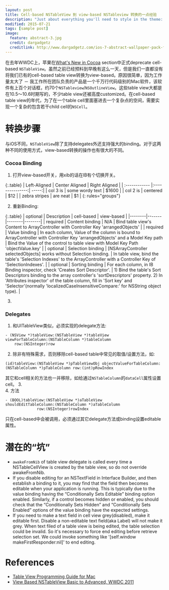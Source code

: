 ```yaml
---
layout: post
title: Cell-based NSTableView 到 view-based NSTableview 转换的一点经验
description: "Just about everything you'll need to style in the theme: headings, paragraphs, blockquotes, tables, code blocks, and more."
modified: 2015-07-21
tags: [sample post]
image:
  feature: abstract-3.jpg
  credit: dargadgetz
  creditlink: http://www.dargadgetz.com/ios-7-abstract-wallpaper-pack-for-iphone-5-and-ipod-touch-retina/
---
```


在去年WWDC上，苹果在[What's New in Cocoa](https://developer.apple.com/videos/wwdc/2014/) section中正式deprecate cell-based `NSTableView`。虽然之前已经预料到早晚有这么一天，但是我们一直都没有将我们已有的cell-based table view转换为view-based。原因很简单，因为工作量太大了 － 我工作所在团队负责的产品是一个千万行代码级别的Mac软件，该软件有上百个对话框，约70个`NSTableview`/`NSOutlineView`。这些table view大都是在10.5～10.6时期写的，不少table view还被高度customized。在cell-based table view的年代，为了在一个table cell里面塞进去一个复杂点的空间，需要实现一个复杂的包含若干child cell的`NSCell`。

# 转换步骤
与iOS不同，`NSTableView`除了支持delegates外还支持强大的binding。对于这两种不同的使用方式，view-based转换的操作也有很大的不同。

### Cocoa Binding
1. 打开view-based开关，用xib的话在IB有个切换开关。

{:.table}
| Left-Aligned  | Center Aligned  | Right Aligned |
| :------------ |:---------------:| -----:|
| col 3 is      | some wordy text | $1600 |
| col 2 is      | centered        |   $12 |
| zebra stripes | are neat        |    $1 |
{: rules="groups"}


2. 重新Binding:

{:.table}
| optional | Description | cell-based | view-based |
|--------|-------|--------|--------|
| required | Content binding   | N/A   | Bind table view's Content to ArrayController with Controller Key 'arrangedObjects'   |
| required | Value binding   | In each column, Value of the column is bound to ArrayController with Controller Key 'arrangedObjects' and a Model Key path   | Bind the Value of the control to table view with Model Key Path 'objectValue.key'   |
| optional | Selection binding   | [NSArrayController selectedObjects] works without Selection binding.   | In table view, bind the table's 'Selection Indexes' to the ArrayController with a Controller Key of 'SelectionIndexes'.   |
| optional | Sorting binding   | For each column, in IB Binding inspector, check 'Creates Sort Descriptor'.   | 1) Bind the table's Sort Descriptors binding to the array controller's 'sortDescriptors' property. 2) In 'Attributes inspector' of the table column, fill in 'Sort key' and 'Selector'(normally 'localizedCaseInsensitiveCompare:' for NSString object type).  |

3. 

### Delegates
1. 和UITableView类似，必须实现的delegate方法:
```
- (NSView *)tableView:(NSTableView *)tableView
viewForTableColumn:(NSTableColumn *)tableColumn
	row:(NSInteger)row
```
2. 除非有特殊需求，否则移除cell-based table中常见的取值/设置方法，如:
```
(id)tableView:(NSTableView *)pTableViewObj objectValueForTableColumn:(NSTableColumn *)pTableColumn row:(int)pRowIndex
```
其它和cell相关的方法也一并移除，如给通过`NSTableColumn`的`dataCell`属性设置cell。
3. 	
4. 方法
```
- (BOOL)tableView:(NSTableView *)aTableView
shouldEditTableColumn:(NSTableColumn *)aTableColumn
              row:(NSInteger)rowIndex
```
只在cell-based中会被调用，必须通过其它delegate方法或binding设置editable属性。

# 潜在的“坑”
* `awakeFromNib` of table view delegate is called every time a NSTableCellView is created by the table view, so do not override awakeFromNib.
* If you disable editing for an NSTextField in Interface Builder, and then establish a binding to it, you may find that the field then becomes editable when your application is running. This is typically due to the value binding having the “Conditionally Sets Editable” binding option enabled. Similarly, if a control becomes hidden or enabled, you should check that the “Conditionally Sets Hidden” and “Conditionally Sets Enabled” options of the value binding have the expected settings.
* If you need to make a text field in cell view grey(disabled), make it editable first. Disable a non-editable text field(aka Label) will not make it grey.
When text filed of a table view is being edited, the table selection could be invalid. So it's necessary to force end editing before retrieve selection set. We could invoke something like '[self.window makeFirstResponder:nil]' to end editing.


# References
* [Table View Programming Guide for Mac](https://developer.apple.com/library/mac/documentation/cocoa/conceptual/TableView/Introduction/Introduction.html#//apple_ref/doc/uid/10000026i-CH1-SW1)
* [View Based NSTableView Basic to Advanced, WWDC 2011](https://developer.apple.com/videos/wwdc/2011/#120)